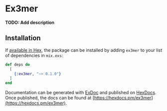 # Ex3mer

**TODO: Add description**

## Installation

If [available in Hex](https://hex.pm/docs/publish), the package can be installed
by adding `ex3mer` to your list of dependencies in `mix.exs`:

```elixir
def deps do
  [
    {:ex3mer, "~> 0.1.0"}
  ]
end
```

Documentation can be generated with [ExDoc](https://github.com/elixir-lang/ex_doc)
and published on [HexDocs](https://hexdocs.pm). Once published, the docs can
be found at [https://hexdocs.pm/ex3mer](https://hexdocs.pm/ex3mer).

